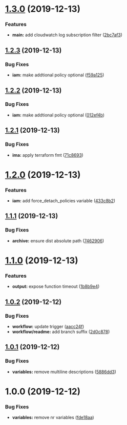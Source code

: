 # [1.3.0](https://github.com/enter-at/terraform-aws-lambda/compare/v1.2.3...v1.3.0) (2019-12-13)


### Features

* **main:** add cloudwatch log subscription filter ([2bc7af3](https://github.com/enter-at/terraform-aws-lambda/commit/2bc7af38895b6a631955fa51b4477b4905a13b5f))

## [1.2.3](https://github.com/enter-at/terraform-aws-lambda/compare/v1.2.2...v1.2.3) (2019-12-13)


### Bug Fixes

* **iam:** make addtional policy optional ([f59a125](https://github.com/enter-at/terraform-aws-lambda/commit/f59a1257f1f8fcb8844bd8464e967046d9f9cd44))

## [1.2.2](https://github.com/enter-at/terraform-aws-lambda/compare/v1.2.1...v1.2.2) (2019-12-13)


### Bug Fixes

* **iam:** make addtional policy optional ([012ef4b](https://github.com/enter-at/terraform-aws-lambda/commit/012ef4b99db420578c231381f3e9c975205a142e))

## [1.2.1](https://github.com/enter-at/terraform-aws-lambda/compare/v1.2.0...v1.2.1) (2019-12-13)


### Bug Fixes

* **ima:** apply terraform fmt ([71c8693](https://github.com/enter-at/terraform-aws-lambda/commit/71c8693fe708cb742608415e7052e6e61f67e1b9))

# [1.2.0](https://github.com/enter-at/terraform-aws-lambda/compare/v1.1.1...v1.2.0) (2019-12-13)


### Features

* **iam:** add force_detach_policies variable ([433c8b2](https://github.com/enter-at/terraform-aws-lambda/commit/433c8b2f81876fc7439924b9c24f9382789e5330))

## [1.1.1](https://github.com/enter-at/terraform-aws-lambda/compare/v1.1.0...v1.1.1) (2019-12-13)


### Bug Fixes

* **archive:** ensure dist absolute path ([7462906](https://github.com/enter-at/terraform-aws-lambda/commit/7462906a02a949fe3bb755bf228892c0fb34d0b2))

# [1.1.0](https://github.com/enter-at/terraform-aws-lambda/compare/v1.0.2...v1.1.0) (2019-12-13)


### Features

* **output:** expose function timeout ([1b8b9e4](https://github.com/enter-at/terraform-aws-lambda/commit/1b8b9e4960e3f2881cf0490a93b3f8494e7ee1ac))

## [1.0.2](https://github.com/enter-at/terraform-aws-lambda/compare/v1.0.1...v1.0.2) (2019-12-12)


### Bug Fixes

* **workflow:** update trigger ([aacc24f](https://github.com/enter-at/terraform-aws-lambda/commit/aacc24fce72ef020d4571e846a18b4bfe822d678))
* **workflow/readme:** add branch suffix ([2d0c878](https://github.com/enter-at/terraform-aws-lambda/commit/2d0c878e3e31816e047dc5bb3452c6824bb53195))

## [1.0.1](https://github.com/enter-at/terraform-aws-lambda/compare/v1.0.0...v1.0.1) (2019-12-12)


### Bug Fixes

* **variables:** remove multiline descriptions ([5886dd3](https://github.com/enter-at/terraform-aws-lambda/commit/5886dd37e9658a60595029e342d4301562981c84))

# 1.0.0 (2019-12-12)


### Bug Fixes

* **variables:** remove nr variables ([fde18aa](https://github.com/enter-at/terraform-aws-lambda/commit/fde18aabea3cfa3871023aad593e462a805ed7a6))
